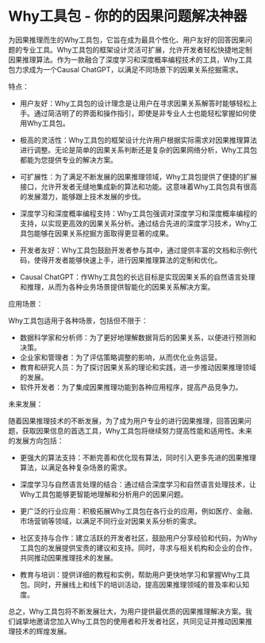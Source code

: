 # Why工具包 - 你的的因果问题解决神器

[//]: # (它是一个狂野的因果推断工具包)

[//]: # (请帮我写一个工具包的介绍，以下是相关信息)

[//]: # (我们的推理工具包名字叫做 why, 他的使命是成为最用户友好的回答因果问题的专业工具，同时其框架设计具备极大的灵活性和可扩展性，)

[//]: # (便于开发者方便快捷的定制因果推理算法。最终成为一个 Causal chatGPT。)

[//]: # (我们的推理工具包名字叫做 why, 他的使命是成为最用户友好的回答因果问题的专业工具，同时其框架设计具备极大的灵活性和可扩展性，便于开发者方便快捷的定制因果推理算法。强调对深度学习/深度概率编程的支持。强调最终希望成为一个 Causal chatGPT。)

[//]: # (强调对深度学习/深度概率编程的支持)

为因果推理而生的Why工具包，它旨在成为最具个性化、用户友好的回答因果问题的专业工具。Why工具包的框架设计灵活可扩展，允许开发者轻松快捷地定制因果推理算法。作为一款融合了深度学习和深度概率编程技术的工具，Why工具包力求成为一个Causal ChatGPT，以满足不同场景下的因果关系挖掘需求。

特点：

- 用户友好：Why工具包的设计理念是让用户在寻求因果关系解答时能够轻松上手。通过简洁明了的界面和操作指引，即使是非专业人士也能轻松掌握如何使用Why工具包。

- 极高的灵活性：Why工具包的框架设计允许用户根据实际需求对因果推理算法进行调整。无论是简单的因果关系判断还是复杂的因果网络分析，Why工具包都能为您提供专业的解决方案。

- 可扩展性：为了满足不断发展的因果推理领域，Why工具包提供了便捷的扩展接口，允许开发者无缝地集成新的算法和功能。这意味着Why工具包具有很高的发展潜力，能够跟上技术发展的步伐。

- 深度学习和深度概率编程支持：Why工具包强调对深度学习和深度概率编程的支持，以实现更高效的因果关系分析。通过结合先进的深度学习技术，Why工具包能够在因果关系挖掘方面取得更显著的成果。

- 开发者友好：Why工具包鼓励开发者参与其中，通过提供丰富的文档和示例代码，使得开发者能够快速上手，进行因果推理算法的定制和优化。

- Causal ChatGPT：作Why工具包的长远目标是实现因果关系的自然语言处理和推理，从而为各种业务场景提供智能化的因果关系解决方案。

应用场景：

Why工具包适用于各种场景，包括但不限于：

- 数据科学家和分析师：为了更好地理解数据背后的因果关系，以便进行预测和决策。
- 企业家和管理者：为了评估策略调整的影响，从而优化业务运营。
- 教育和研究人员：为了探讨因果关系的理论和实践，进一步推动因果推理领域的发展。
- 软件开发者：为了集成因果推理功能到各种应用程序，提高产品竞争力。

未来发展：

随着因果推理技术的不断发展，为了成为用户专业的进行因果推理，回答因果问题，获取因果信息的首选工具，Why工具包将继续努力提高性能和适用性。未来的发展方向包括：

- 更强大的算法支持：不断完善和优化现有算法，同时引入更多先进的因果推理算法，以满足各种复杂场景的需求。

- 深度学习与自然语言处理的结合：通过结合深度学习和自然语言处理技术，让Why工具包能够更智能地理解和分析用户的因果问题。

- 更广泛的行业应用：积极拓展Why工具包在各行业的应用，例如医疗、金融、市场营销等领域，以满足不同行业对因果关系分析的需求。

- 社区支持与合作：建立活跃的开发者社区，鼓励用户分享经验和代码，为Why工具包的发展提供宝贵的建议和支持。同时，寻求与相关机构和企业的合作，共同推动因果推理技术的发展。

- 教育与培训：提供详细的教程和实例，帮助用户更快地学习和掌握Why工具包。同时，开展线上和线下的培训活动，提高因果推理领域的普及率和认知度。

总之，Why工具包将不断发展壮大，为用户提供最优质的因果推理解决方案。我们诚挚地邀请您加入Why工具包的使用者和开发者社区，共同见证并推动因果推理技术的辉煌发展。
